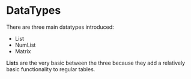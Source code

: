 # DataTypes

There are three main datatypes introduced:

* List
* NumList
* Matrix

**List**s are the very basic between the three because they add a relatively basic functionality to regular tables.  